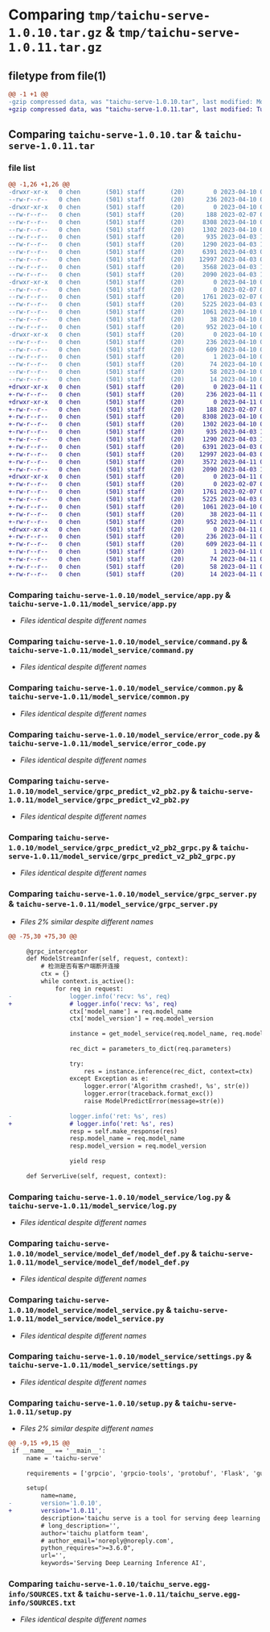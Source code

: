 # Comparing `tmp/taichu-serve-1.0.10.tar.gz` & `tmp/taichu-serve-1.0.11.tar.gz`

## filetype from file(1)

```diff
@@ -1 +1 @@
-gzip compressed data, was "taichu-serve-1.0.10.tar", last modified: Mon Apr 10 07:50:08 2023, max compression
+gzip compressed data, was "taichu-serve-1.0.11.tar", last modified: Tue Apr 11 08:59:04 2023, max compression
```

## Comparing `taichu-serve-1.0.10.tar` & `taichu-serve-1.0.11.tar`

### file list

```diff
@@ -1,26 +1,26 @@
-drwxr-xr-x   0 chen       (501) staff       (20)        0 2023-04-10 07:50:08.374060 taichu-serve-1.0.10/
--rw-r--r--   0 chen       (501) staff       (20)      236 2023-04-10 07:50:08.373890 taichu-serve-1.0.10/PKG-INFO
-drwxr-xr-x   0 chen       (501) staff       (20)        0 2023-04-10 07:50:08.372077 taichu-serve-1.0.10/model_service/
--rw-r--r--   0 chen       (501) staff       (20)      188 2023-02-07 00:50:51.000000 taichu-serve-1.0.10/model_service/__init__.py
--rw-r--r--   0 chen       (501) staff       (20)     8308 2023-04-10 07:48:58.000000 taichu-serve-1.0.10/model_service/app.py
--rw-r--r--   0 chen       (501) staff       (20)     1302 2023-04-10 07:48:58.000000 taichu-serve-1.0.10/model_service/command.py
--rw-r--r--   0 chen       (501) staff       (20)      935 2023-04-03 11:34:16.000000 taichu-serve-1.0.10/model_service/common.py
--rw-r--r--   0 chen       (501) staff       (20)     1290 2023-04-03 11:12:47.000000 taichu-serve-1.0.10/model_service/error_code.py
--rw-r--r--   0 chen       (501) staff       (20)     6391 2023-04-03 09:59:12.000000 taichu-serve-1.0.10/model_service/grpc_predict_v2_pb2.py
--rw-r--r--   0 chen       (501) staff       (20)    12997 2023-04-03 09:59:12.000000 taichu-serve-1.0.10/model_service/grpc_predict_v2_pb2_grpc.py
--rw-r--r--   0 chen       (501) staff       (20)     3568 2023-04-03 11:36:45.000000 taichu-serve-1.0.10/model_service/grpc_server.py
--rw-r--r--   0 chen       (501) staff       (20)     2090 2023-04-03 11:30:51.000000 taichu-serve-1.0.10/model_service/log.py
-drwxr-xr-x   0 chen       (501) staff       (20)        0 2023-04-10 07:50:08.372440 taichu-serve-1.0.10/model_service/model_def/
--rw-r--r--   0 chen       (501) staff       (20)        0 2023-02-07 00:50:51.000000 taichu-serve-1.0.10/model_service/model_def/__init__.py
--rw-r--r--   0 chen       (501) staff       (20)     1761 2023-02-07 00:50:51.000000 taichu-serve-1.0.10/model_service/model_def/model_def.py
--rw-r--r--   0 chen       (501) staff       (20)     5225 2023-04-03 06:17:46.000000 taichu-serve-1.0.10/model_service/model_service.py
--rw-r--r--   0 chen       (501) staff       (20)     1061 2023-04-10 07:48:58.000000 taichu-serve-1.0.10/model_service/settings.py
--rw-r--r--   0 chen       (501) staff       (20)       38 2023-04-10 07:50:08.374111 taichu-serve-1.0.10/setup.cfg
--rw-r--r--   0 chen       (501) staff       (20)      952 2023-04-10 07:48:58.000000 taichu-serve-1.0.10/setup.py
-drwxr-xr-x   0 chen       (501) staff       (20)        0 2023-04-10 07:50:08.373585 taichu-serve-1.0.10/taichu_serve.egg-info/
--rw-r--r--   0 chen       (501) staff       (20)      236 2023-04-10 07:50:08.000000 taichu-serve-1.0.10/taichu_serve.egg-info/PKG-INFO
--rw-r--r--   0 chen       (501) staff       (20)      609 2023-04-10 07:50:08.000000 taichu-serve-1.0.10/taichu_serve.egg-info/SOURCES.txt
--rw-r--r--   0 chen       (501) staff       (20)        1 2023-04-10 07:50:08.000000 taichu-serve-1.0.10/taichu_serve.egg-info/dependency_links.txt
--rw-r--r--   0 chen       (501) staff       (20)       74 2023-04-10 07:50:08.000000 taichu-serve-1.0.10/taichu_serve.egg-info/entry_points.txt
--rw-r--r--   0 chen       (501) staff       (20)       58 2023-04-10 07:50:08.000000 taichu-serve-1.0.10/taichu_serve.egg-info/requires.txt
--rw-r--r--   0 chen       (501) staff       (20)       14 2023-04-10 07:50:08.000000 taichu-serve-1.0.10/taichu_serve.egg-info/top_level.txt
+drwxr-xr-x   0 chen       (501) staff       (20)        0 2023-04-11 08:59:04.811370 taichu-serve-1.0.11/
+-rw-r--r--   0 chen       (501) staff       (20)      236 2023-04-11 08:59:04.811127 taichu-serve-1.0.11/PKG-INFO
+drwxr-xr-x   0 chen       (501) staff       (20)        0 2023-04-11 08:59:04.809610 taichu-serve-1.0.11/model_service/
+-rw-r--r--   0 chen       (501) staff       (20)      188 2023-02-07 00:50:51.000000 taichu-serve-1.0.11/model_service/__init__.py
+-rw-r--r--   0 chen       (501) staff       (20)     8308 2023-04-10 07:48:58.000000 taichu-serve-1.0.11/model_service/app.py
+-rw-r--r--   0 chen       (501) staff       (20)     1302 2023-04-10 07:48:58.000000 taichu-serve-1.0.11/model_service/command.py
+-rw-r--r--   0 chen       (501) staff       (20)      935 2023-04-03 11:34:16.000000 taichu-serve-1.0.11/model_service/common.py
+-rw-r--r--   0 chen       (501) staff       (20)     1290 2023-04-03 11:12:47.000000 taichu-serve-1.0.11/model_service/error_code.py
+-rw-r--r--   0 chen       (501) staff       (20)     6391 2023-04-03 09:59:12.000000 taichu-serve-1.0.11/model_service/grpc_predict_v2_pb2.py
+-rw-r--r--   0 chen       (501) staff       (20)    12997 2023-04-03 09:59:12.000000 taichu-serve-1.0.11/model_service/grpc_predict_v2_pb2_grpc.py
+-rw-r--r--   0 chen       (501) staff       (20)     3572 2023-04-11 04:36:47.000000 taichu-serve-1.0.11/model_service/grpc_server.py
+-rw-r--r--   0 chen       (501) staff       (20)     2090 2023-04-03 11:30:51.000000 taichu-serve-1.0.11/model_service/log.py
+drwxr-xr-x   0 chen       (501) staff       (20)        0 2023-04-11 08:59:04.809947 taichu-serve-1.0.11/model_service/model_def/
+-rw-r--r--   0 chen       (501) staff       (20)        0 2023-02-07 00:50:51.000000 taichu-serve-1.0.11/model_service/model_def/__init__.py
+-rw-r--r--   0 chen       (501) staff       (20)     1761 2023-02-07 00:50:51.000000 taichu-serve-1.0.11/model_service/model_def/model_def.py
+-rw-r--r--   0 chen       (501) staff       (20)     5225 2023-04-03 06:17:46.000000 taichu-serve-1.0.11/model_service/model_service.py
+-rw-r--r--   0 chen       (501) staff       (20)     1061 2023-04-10 07:48:58.000000 taichu-serve-1.0.11/model_service/settings.py
+-rw-r--r--   0 chen       (501) staff       (20)       38 2023-04-11 08:59:04.811428 taichu-serve-1.0.11/setup.cfg
+-rw-r--r--   0 chen       (501) staff       (20)      952 2023-04-11 08:59:04.000000 taichu-serve-1.0.11/setup.py
+drwxr-xr-x   0 chen       (501) staff       (20)        0 2023-04-11 08:59:04.810922 taichu-serve-1.0.11/taichu_serve.egg-info/
+-rw-r--r--   0 chen       (501) staff       (20)      236 2023-04-11 08:59:04.000000 taichu-serve-1.0.11/taichu_serve.egg-info/PKG-INFO
+-rw-r--r--   0 chen       (501) staff       (20)      609 2023-04-11 08:59:04.000000 taichu-serve-1.0.11/taichu_serve.egg-info/SOURCES.txt
+-rw-r--r--   0 chen       (501) staff       (20)        1 2023-04-11 08:59:04.000000 taichu-serve-1.0.11/taichu_serve.egg-info/dependency_links.txt
+-rw-r--r--   0 chen       (501) staff       (20)       74 2023-04-11 08:59:04.000000 taichu-serve-1.0.11/taichu_serve.egg-info/entry_points.txt
+-rw-r--r--   0 chen       (501) staff       (20)       58 2023-04-11 08:59:04.000000 taichu-serve-1.0.11/taichu_serve.egg-info/requires.txt
+-rw-r--r--   0 chen       (501) staff       (20)       14 2023-04-11 08:59:04.000000 taichu-serve-1.0.11/taichu_serve.egg-info/top_level.txt
```

### Comparing `taichu-serve-1.0.10/model_service/app.py` & `taichu-serve-1.0.11/model_service/app.py`

 * *Files identical despite different names*

### Comparing `taichu-serve-1.0.10/model_service/command.py` & `taichu-serve-1.0.11/model_service/command.py`

 * *Files identical despite different names*

### Comparing `taichu-serve-1.0.10/model_service/common.py` & `taichu-serve-1.0.11/model_service/common.py`

 * *Files identical despite different names*

### Comparing `taichu-serve-1.0.10/model_service/error_code.py` & `taichu-serve-1.0.11/model_service/error_code.py`

 * *Files identical despite different names*

### Comparing `taichu-serve-1.0.10/model_service/grpc_predict_v2_pb2.py` & `taichu-serve-1.0.11/model_service/grpc_predict_v2_pb2.py`

 * *Files identical despite different names*

### Comparing `taichu-serve-1.0.10/model_service/grpc_predict_v2_pb2_grpc.py` & `taichu-serve-1.0.11/model_service/grpc_predict_v2_pb2_grpc.py`

 * *Files identical despite different names*

### Comparing `taichu-serve-1.0.10/model_service/grpc_server.py` & `taichu-serve-1.0.11/model_service/grpc_server.py`

 * *Files 2% similar despite different names*

```diff
@@ -75,30 +75,30 @@
 
     @grpc_interceptor
     def ModelStreamInfer(self, request, context):
         # 检测是否有客户端断开连接
         ctx = {}
         while context.is_active():
             for req in request:
-                logger.info('recv: %s', req)
+                # logger.info('recv: %s', req)
                 ctx['model_name'] = req.model_name
                 ctx['model_version'] = req.model_version
 
                 instance = get_model_service(req.model_name, req.model_version)
 
                 rec_dict = parameters_to_dict(req.parameters)
 
                 try:
                     res = instance.inference(rec_dict, context=ctx)
                 except Exception as e:
                     logger.error('Algorithm crashed!, %s', str(e))
                     logger.error(traceback.format_exc())
                     raise ModelPredictError(message=str(e))
 
-                logger.info('ret: %s', res)
+                # logger.info('ret: %s', res)
                 resp = self.make_response(res)
                 resp.model_name = req.model_name
                 resp.model_version = req.model_version
 
                 yield resp
 
     def ServerLive(self, request, context):
```

### Comparing `taichu-serve-1.0.10/model_service/log.py` & `taichu-serve-1.0.11/model_service/log.py`

 * *Files identical despite different names*

### Comparing `taichu-serve-1.0.10/model_service/model_def/model_def.py` & `taichu-serve-1.0.11/model_service/model_def/model_def.py`

 * *Files identical despite different names*

### Comparing `taichu-serve-1.0.10/model_service/model_service.py` & `taichu-serve-1.0.11/model_service/model_service.py`

 * *Files identical despite different names*

### Comparing `taichu-serve-1.0.10/model_service/settings.py` & `taichu-serve-1.0.11/model_service/settings.py`

 * *Files identical despite different names*

### Comparing `taichu-serve-1.0.10/setup.py` & `taichu-serve-1.0.11/setup.py`

 * *Files 2% similar despite different names*

```diff
@@ -9,15 +9,15 @@
 if __name__ == '__main__':
     name = 'taichu-serve'
 
     requirements = ['grpcio', 'grpcio-tools', 'protobuf', 'Flask', 'gunicorn', 'Jinja2', 'Pillow']
 
     setup(
         name=name,
-        version='1.0.10',
+        version='1.0.11',
         description='taichu serve is a tool for serving deep learning inference',
         # long_description='',
         author='taichu platform team',
         # author_email='noreply@noreply.com',
         python_requires=">=3.6.0",
         url='',
         keywords='Serving Deep Learning Inference AI',
```

### Comparing `taichu-serve-1.0.10/taichu_serve.egg-info/SOURCES.txt` & `taichu-serve-1.0.11/taichu_serve.egg-info/SOURCES.txt`

 * *Files identical despite different names*

